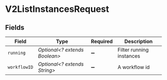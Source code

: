 # V2ListInstancesRequest


## Fields

| Field                         | Type                          | Required                      | Description                   |
| ----------------------------- | ----------------------------- | ----------------------------- | ----------------------------- |
| `running`                     | *Optional<? extends Boolean>* | :heavy_minus_sign:            | Filter running instances      |
| `workflowID`                  | *Optional<? extends String>*  | :heavy_minus_sign:            | A workflow id                 |
